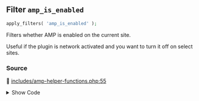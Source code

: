 ## Filter `amp_is_enabled`

```php
apply_filters( 'amp_is_enabled' );
```

Filters whether AMP is enabled on the current site.

Useful if the plugin is network activated and you want to turn it off on select sites.

### Source

:link: [includes/amp-helper-functions.php:55](/includes/amp-helper-functions.php#L55)

<details>
<summary>Show Code</summary>

```php
if ( false === apply_filters( 'amp_is_enabled', true ) ) {
```

</details>
